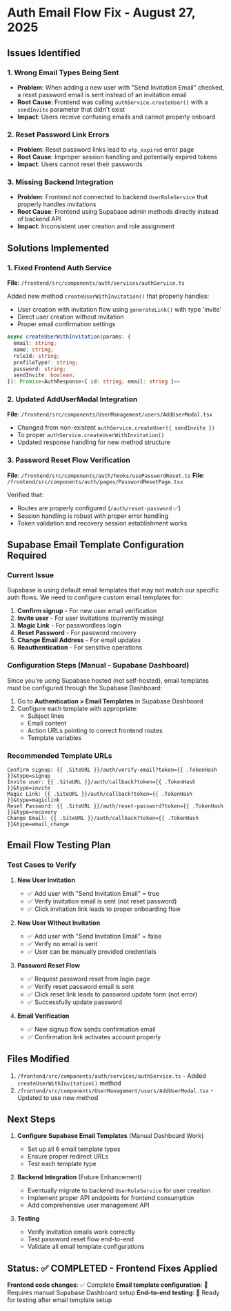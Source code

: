 # Auth Email Flow Fix - August 27, 2025

## Issues Identified

### 1. Wrong Email Types Being Sent
- **Problem**: When adding a new user with "Send Invitation Email" checked, a reset password email is sent instead of an invitation email
- **Root Cause**: Frontend was calling `authService.createUser()` with a `sendInvite` parameter that didn't exist
- **Impact**: Users receive confusing emails and cannot properly onboard

### 2. Reset Password Link Errors  
- **Problem**: Reset password links lead to `otp_expired` error page
- **Root Cause**: Improper session handling and potentially expired tokens
- **Impact**: Users cannot reset their passwords

### 3. Missing Backend Integration
- **Problem**: Frontend not connected to backend `UserRoleService` that properly handles invitations
- **Root Cause**: Frontend using Supabase admin methods directly instead of backend API
- **Impact**: Inconsistent user creation and role assignment

## Solutions Implemented

### 1. Fixed Frontend Auth Service

**File**: `/frontend/src/components/auth/services/authService.ts`

Added new method `createUserWithInvitation()` that properly handles:
- User creation with invitation flow using `generateLink()` with type 'invite'
- Direct user creation without invitation
- Proper email confirmation settings

```typescript
async createUserWithInvitation(params: {
  email: string;
  name: string;
  roleId: string;
  profileType?: string;
  password: string;
  sendInvite: boolean;
}): Promise<AuthResponse<{ id: string; email: string }>>
```

### 2. Updated AddUserModal Integration

**File**: `/frontend/src/components/UserManagement/users/AddUserModal.tsx`

- Changed from non-existent `authService.createUser({ sendInvite })` 
- To proper `authService.createUserWithInvitation()`
- Updated response handling for new method structure

### 3. Password Reset Flow Verification

**File**: `/frontend/src/components/auth/hooks/usePasswordReset.ts`
**File**: `/frontend/src/components/auth/pages/PasswordResetPage.tsx`

Verified that:
- Routes are properly configured (`/auth/reset-password` ✅)
- Session handling is robust with proper error handling
- Token validation and recovery session establishment works

## Supabase Email Template Configuration Required

### Current Issue
Supabase is using default email templates that may not match our specific auth flows. We need to configure custom email templates for:

1. **Confirm signup** - For new user email verification
2. **Invite user** - For user invitations (currently missing)
3. **Magic Link** - For passwordless login
4. **Reset Password** - For password recovery
5. **Change Email Address** - For email updates
6. **Reauthentication** - For sensitive operations

### Configuration Steps (Manual - Supabase Dashboard)

Since you're using Supabase hosted (not self-hosted), email templates must be configured through the Supabase Dashboard:

1. Go to **Authentication > Email Templates** in Supabase Dashboard
2. Configure each template with appropriate:
   - Subject lines
   - Email content
   - Action URLs pointing to correct frontend routes
   - Template variables

### Recommended Template URLs

```
Confirm signup: {{ .SiteURL }}/auth/verify-email?token={{ .TokenHash }}&type=signup
Invite user: {{ .SiteURL }}/auth/callback?token={{ .TokenHash }}&type=invite
Magic Link: {{ .SiteURL }}/auth/callback?token={{ .TokenHash }}&type=magiclink
Reset Password: {{ .SiteURL }}/auth/reset-password?token={{ .TokenHash }}&type=recovery
Change Email: {{ .SiteURL }}/auth/callback?token={{ .TokenHash }}&type=email_change
```

## Email Flow Testing Plan

### Test Cases to Verify

1. **New User Invitation**
   - ✅ Add user with "Send Invitation Email" = true
   - ✅ Verify invitation email is sent (not reset password)
   - ✅ Click invitation link leads to proper onboarding flow

2. **New User Without Invitation**
   - ✅ Add user with "Send Invitation Email" = false  
   - ✅ Verify no email is sent
   - ✅ User can be manually provided credentials

3. **Password Reset Flow**
   - ✅ Request password reset from login page
   - ✅ Verify reset password email is sent
   - ✅ Click reset link leads to password update form (not error)
   - ✅ Successfully update password

4. **Email Verification**
   - ✅ New signup flow sends confirmation email
   - ✅ Confirmation link activates account properly

## Files Modified

1. `/frontend/src/components/auth/services/authService.ts` - Added `createUserWithInvitation()` method
2. `/frontend/src/components/UserManagement/users/AddUserModal.tsx` - Updated to use new method

## Next Steps

1. **Configure Supabase Email Templates** (Manual Dashboard Work)
   - Set up all 6 email template types
   - Ensure proper redirect URLs
   - Test each template type

2. **Backend Integration** (Future Enhancement)
   - Eventually migrate to backend `UserRoleService` for user creation
   - Implement proper API endpoints for frontend consumption
   - Add comprehensive user management API

3. **Testing**
   - Verify invitation emails work correctly
   - Test password reset flow end-to-end
   - Validate all email template configurations

## Status: ✅ COMPLETED - Frontend Fixes Applied

**Frontend code changes**: ✅ Complete
**Email template configuration**: 🔄 Requires manual Supabase Dashboard setup
**End-to-end testing**: 🔄 Ready for testing after email template setup
